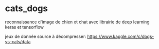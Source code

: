 # cats_dogs
reconnaissance d'image de chien et chat avec librairie de deep learning keras et tensorflow

jeux de donnée source à décompresser:
https://www.kaggle.com/c/dogs-vs-cats/data

